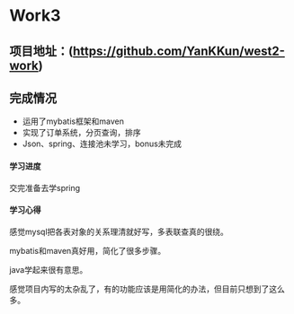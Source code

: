 # Work3

## 项目地址：(https://github.com/YanKKun/west2-work)

## 完成情况

- 运用了mybatis框架和maven
- 实现了订单系统，分页查询，排序
- Json、spring、连接池未学习，bonus未完成

#### 学习进度

交完准备去学spring

#### 学习心得

感觉mysql把各表对象的关系理清就好写，多表联查真的很绕。

mybatis和maven真好用，简化了很多步骤。

java学起来很有意思。

感觉项目内写的太杂乱了，有的功能应该是用简化的办法，但目前只想到了这么多。